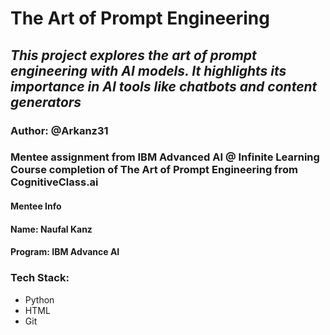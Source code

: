 # The Art of Prompt Engineering
## _This project explores the art of prompt engineering with AI models. It highlights its importance in AI tools like chatbots and content generators_

### Author: @Arkanz31

### Mentee assignment from IBM Advanced AI @ Infinite Learning Course completion of The Art of Prompt Engineering from CognitiveClass.ai

#### Mentee Info
#### Name: Naufal Kanz
#### Program: IBM Advance AI

### Tech Stack:
- Python
- HTML
- Git
